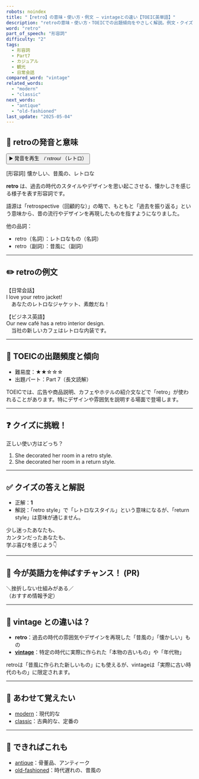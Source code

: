 ```yaml
---
robots: noindex
title: "【retro】の意味・使い方・例文 ― vintageとの違い【TOEIC英単語】"
description: "retroの意味・使い方・TOEICでの出題傾向をやさしく解説。例文・クイズ付きでvintageとの違いもわかりやすく学べます。"
word: "retro"
part_of_speech: "形容詞"
difficulty: "2"
tags:
  - 形容詞
  - Part7
  - カジュアル
  - 観光
  - 日常会話
compared_word: "vintage"
related_words:
  - "modern"
  - "classic"
next_words:
  - "antique"
  - "old-fashioned"
last_update: "2025-05-04"
---
```


## 🔰 retroの発音と意味

<button class="play-audio" onclick="playTTS('retro')">
  <span class="play-audio-main">
    ▶️ 発音を再生　/ˈrɛtroʊ/
  </span>
  <span class="play-audio-sub">
    （レトロ）
  </span>
</button>

[形容詞] 懐かしい、昔風の、レトロな

**retro** は、過去の時代のスタイルやデザインを思い起こさせる、懐かしさを感じる様子を表す形容詞です。

語源は「retrospective（回顧的な）」の略で、もともと「過去を振り返る」という意味から、昔の流行やデザインを再現したものを指すようになりました。

他の品詞：  
- retro（名詞）：レトロなもの（名詞）
- retro（副詞）：昔風に（副詞）

---

## ✏️ retroの例文

【日常会話】  
I love your retro jacket!  
　あなたのレトロなジャケット、素敵だね！

【ビジネス英語】  
Our new café has a retro interior design.  
　当社の新しいカフェはレトロな内装です。

---

## 🎯 TOEICの出題頻度と傾向

- 難易度：★★☆☆☆
- 出題パート：Part 7（長文読解）

TOEICでは、広告や商品説明、カフェやホテルの紹介文などで「retro」が使われることがあります。特にデザインや雰囲気を説明する場面で登場します。

---

## ❓ クイズに挑戦！

正しい使い方はどっち？

1. She decorated her room in a retro style.  
2. She decorated her room in a return style.

---

## ✅ クイズの答えと解説

- 正解：**1**
- 解説：「retro style」で「レトロなスタイル」という意味になるが、「return style」は意味が通じません。

少し迷ったあなたも、  
カンタンだったあなたも、  
学ぶ喜びを感じよう👇️

---

## 🚀 今が英語力を伸ばすチャンス！ (PR)

<div class="info-center">
＼挫折しない仕組みがある／<br>  
（おすすめ情報予定）
</div>

---

## 🤔  vintage との違いは？

- **retro**：過去の時代の雰囲気やデザインを再現した「昔風の」「懐かしい」もの
- **[vintage](/word/vintage)**：特定の時代に実際に作られた「本物の古いもの」や「年代物」

retroは「昔風に作られた新しいもの」にも使えるが、vintageは「実際に古い時代のもの」に限定されます。

---

## 🧩 あわせて覚えたい

- [modern](/word/modern)：現代的な
- [classic](/word/classic)：古典的な、定番の

---

## 📖 できればこれも

- [antique](/word/antique)：骨董品、アンティーク
- [old-fashioned](/old-fashioned)：時代遅れの、昔風の

<!-- cvid: aid32_bid35 -->
